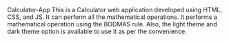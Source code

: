 Calculator-App
This is a Calculator web application developed using HTML, CSS, and JS. It can perform all the mathematical operations. It performs a mathematical operation using the BODMAS rule. Also, the light theme and dark theme option is available to use it as per the convenience.